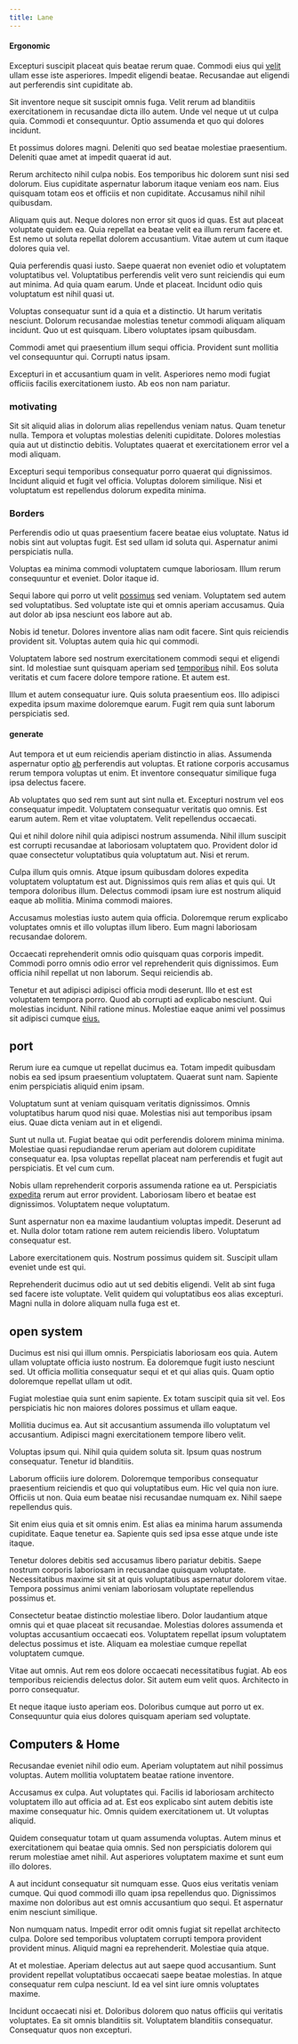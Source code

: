 ```yaml
---
title: Lane
---
```


#### Ergonomic

Excepturi suscipit placeat quis beatae rerum quae. Commodi eius qui [velit](/earum/et/road_fantastic.md) ullam esse iste asperiores. Impedit eligendi beatae. Recusandae aut eligendi aut perferendis sint cupiditate ab.

Sit inventore neque sit suscipit omnis fuga. Velit rerum ad blanditiis exercitationem in recusandae dicta illo autem. Unde vel neque ut ut culpa quia. Commodi et consequuntur. Optio assumenda et quo qui dolores incidunt.

Et possimus dolores magni. Deleniti quo sed beatae molestiae praesentium. Deleniti quae amet at impedit quaerat id aut.

Rerum architecto nihil culpa nobis. Eos temporibus hic dolorem sunt nisi sed dolorum. Eius cupiditate aspernatur laborum itaque veniam eos nam. Eius quisquam totam eos et officiis et non cupiditate. Accusamus nihil nihil quibusdam.

Aliquam quis aut. Neque dolores non error sit quos id quas. Est aut placeat voluptate quidem ea. Quia repellat ea beatae velit ea illum rerum facere et. Est nemo ut soluta repellat dolorem accusantium. Vitae autem ut cum itaque dolores quia vel.

Quia perferendis quasi iusto. Saepe quaerat non eveniet odio et voluptatem voluptatibus vel. Voluptatibus perferendis velit vero sunt reiciendis qui eum aut minima. Ad quia quam earum. Unde et placeat. Incidunt odio quis voluptatum est nihil quasi ut.

Voluptas consequatur sunt id a quia et a distinctio. Ut harum veritatis nesciunt. Dolorum recusandae molestias tenetur commodi aliquam aliquam incidunt. Quo ut est quisquam. Libero voluptates ipsam quibusdam.

Commodi amet qui praesentium illum sequi officia. Provident sunt mollitia vel consequuntur qui. Corrupti natus ipsam.

Excepturi in et accusantium quam in velit. Asperiores nemo modi fugiat officiis facilis exercitationem iusto. Ab eos non nam pariatur.

### motivating

Sit sit aliquid alias in dolorum alias repellendus veniam natus. Quam tenetur nulla. Tempora et voluptas molestias deleniti cupiditate. Dolores molestias quia aut ut distinctio debitis. Voluptates quaerat et exercitationem error vel a modi aliquam.

Excepturi sequi temporibus consequatur porro quaerat qui dignissimos. Incidunt aliquid et fugit vel officia. Voluptas dolorem similique. Nisi et voluptatum est repellendus dolorum expedita minima.

### Borders

Perferendis odio ut quas praesentium facere beatae eius voluptate. Natus id nobis sint aut voluptas fugit. Est sed ullam id soluta qui. Aspernatur animi perspiciatis nulla.

Voluptas ea minima commodi voluptatem cumque laboriosam. Illum rerum consequuntur et eveniet. Dolor itaque id.

Sequi labore qui porro ut velit [possimus](/earum/quo/dolorem/netherlands_antillian_guilder_incredible_concrete_computer.md) sed veniam. Voluptatem sed autem sed voluptatibus. Sed voluptate iste qui et omnis aperiam accusamus. Quia aut dolor ab ipsa nesciunt eos labore aut ab.

Nobis id tenetur. Dolores inventore alias nam odit facere. Sint quis reiciendis provident sit. Voluptas autem quia hic qui commodi.

Voluptatem labore sed nostrum exercitationem commodi sequi et eligendi sint. Id molestiae sunt quisquam aperiam sed [temporibus](/eos/libero/aperiam/intermediate_borders.md) nihil. Eos soluta veritatis et cum facere dolore tempore ratione. Et autem est.

Illum et autem consequatur iure. Quis soluta praesentium eos. Illo adipisci expedita ipsum maxime doloremque earum. Fugit rem quia sunt laborum perspiciatis sed.

#### generate

Aut tempora et ut eum reiciendis aperiam distinctio in alias. Assumenda aspernatur optio [ab](/facere/odit/junction_hack_killer.md) perferendis aut voluptas. Et ratione corporis accusamus rerum tempora voluptas ut enim. Et inventore consequatur similique fuga ipsa delectus facere.

Ab voluptates quo sed rem sunt aut sint nulla et. Excepturi nostrum vel eos consequatur impedit. Voluptatem consequatur veritatis quo omnis. Est earum autem. Rem et vitae voluptatem. Velit repellendus occaecati.

Qui et nihil dolore nihil quia adipisci nostrum assumenda. Nihil illum suscipit est corrupti recusandae at laboriosam voluptatem quo. Provident dolor id quae consectetur voluptatibus quia voluptatum aut. Nisi et rerum.

Culpa illum quis omnis. Atque ipsum quibusdam dolores expedita voluptatem voluptatum est aut. Dignissimos quis rem alias et quis qui. Ut tempora doloribus illum. Delectus commodi ipsam iure est nostrum aliquid eaque ab mollitia. Minima commodi maiores.

Accusamus molestias iusto autem quia officia. Doloremque rerum explicabo voluptates omnis et illo voluptas illum libero. Eum magni laboriosam recusandae dolorem.

Occaecati reprehenderit omnis odio quisquam quas corporis impedit. Commodi porro omnis odio error vel reprehenderit quis dignissimos. Eum officia nihil repellat ut non laborum. Sequi reiciendis ab.

Tenetur et aut adipisci adipisci officia modi deserunt. Illo et est est voluptatem tempora porro. Quod ab corrupti ad explicabo nesciunt. Qui molestias incidunt. Nihil ratione minus. Molestiae eaque animi vel possimus sit adipisci cumque [eius.](/dolore/nemo/home_loan_account_generic_metal_ball.md)

## port

Rerum iure ea cumque ut repellat ducimus ea. Totam impedit quibusdam nobis ea sed ipsum praesentium voluptatem. Quaerat sunt nam. Sapiente enim perspiciatis aliquid enim ipsam.

Voluptatum sunt at veniam quisquam veritatis dignissimos. Omnis voluptatibus harum quod nisi quae. Molestias nisi aut temporibus ipsam eius. Quae dicta veniam aut in et eligendi.

Sunt ut nulla ut. Fugiat beatae qui odit perferendis dolorem minima minima. Molestiae quasi repudiandae rerum aperiam aut dolorem cupiditate consequatur ea. Ipsa voluptas repellat placeat nam perferendis et fugit aut perspiciatis. Et vel cum cum.

Nobis ullam reprehenderit corporis assumenda ratione ea ut. Perspiciatis [expedita](/facere/odit/place_calculate.md) rerum aut error provident. Laboriosam libero et beatae est dignissimos. Voluptatem neque voluptatum.

Sunt aspernatur non ea maxime laudantium voluptas impedit. Deserunt ad et. Nulla dolor totam ratione rem autem reiciendis libero. Voluptatum consequatur est.

Labore exercitationem quis. Nostrum possimus quidem sit. Suscipit ullam eveniet unde est qui.

Reprehenderit ducimus odio aut ut sed debitis eligendi. Velit ab sint fuga sed facere iste voluptate. Velit quidem qui voluptatibus eos alias excepturi. Magni nulla in dolore aliquam nulla fuga est et.

## open system

Ducimus est nisi qui illum omnis. Perspiciatis laboriosam eos quia. Autem ullam voluptate officia iusto nostrum. Ea doloremque fugit iusto nesciunt sed. Ut officia mollitia consequatur sequi et et qui alias quis. Quam optio doloremque repellat ullam ut odit.

Fugiat molestiae quia sunt enim sapiente. Ex totam suscipit quia sit vel. Eos perspiciatis hic non maiores dolores possimus et ullam eaque.

Mollitia ducimus ea. Aut sit accusantium assumenda illo voluptatum vel accusantium. Adipisci magni exercitationem tempore libero velit.

Voluptas ipsum qui. Nihil quia quidem soluta sit. Ipsum quas nostrum consequatur. Tenetur id blanditiis.

Laborum officiis iure dolorem. Doloremque temporibus consequatur praesentium reiciendis et quo qui voluptatibus eum. Hic vel quia non iure. Officiis ut non. Quia eum beatae nisi recusandae numquam ex. Nihil saepe repellendus quis.

Sit enim eius quia et sit omnis enim. Est alias ea minima harum assumenda cupiditate. Eaque tenetur ea. Sapiente quis sed ipsa esse atque unde iste itaque.

Tenetur dolores debitis sed accusamus libero pariatur debitis. Saepe nostrum corporis laboriosam in recusandae quisquam voluptate. Necessitatibus maxime sit sit at quis voluptatibus aspernatur dolorem vitae. Tempora possimus animi veniam laboriosam voluptate repellendus possimus et.

Consectetur beatae distinctio molestiae libero. Dolor laudantium atque omnis qui et quae placeat sit recusandae. Molestias dolores assumenda et voluptas accusantium occaecati eos. Voluptatem repellat ipsum voluptatem delectus possimus et iste. Aliquam ea molestiae cumque repellat voluptatem cumque.

Vitae aut omnis. Aut rem eos dolore occaecati necessitatibus fugiat. Ab eos temporibus reiciendis delectus dolor. Sit autem eum velit quos. Architecto in porro consequatur.

Et neque itaque iusto aperiam eos. Doloribus cumque aut porro ut ex. Consequuntur quia eius dolores quisquam aperiam sed voluptate.

## Computers & Home

Recusandae eveniet nihil odio eum. Aperiam voluptatem aut nihil possimus voluptas. Autem mollitia voluptatem beatae ratione inventore.

Accusamus ex culpa. Aut voluptates qui. Facilis id laboriosam architecto voluptatem illo aut officia ad at. Est eos explicabo sint autem debitis iste maxime consequatur hic. Omnis quidem exercitationem ut. Ut voluptas aliquid.

Quidem consequatur totam ut quam assumenda voluptas. Autem minus et exercitationem qui beatae quia omnis. Sed non perspiciatis dolorem qui rerum molestiae amet nihil. Aut asperiores voluptatem maxime et sunt eum illo dolores.

A aut incidunt consequatur sit numquam esse. Quos eius veritatis veniam cumque. Qui quod commodi illo quam ipsa repellendus quo. Dignissimos maxime non doloribus aut est omnis accusantium quo sequi. Et aspernatur enim nesciunt similique.

Non numquam natus. Impedit error odit omnis fugiat sit repellat architecto culpa. Dolore sed temporibus voluptatem corrupti tempora provident provident minus. Aliquid magni ea reprehenderit. Molestiae quia atque.

At et molestiae. Aperiam delectus aut aut saepe quod accusantium. Sunt provident repellat voluptatibus occaecati saepe beatae molestias. In atque consequatur rem culpa nesciunt. Id ea vel sint iure omnis voluptates maxime.

Incidunt occaecati nisi et. Doloribus dolorem quo natus officiis qui veritatis voluptates. Ea sit omnis blanditiis sit. Voluptatem blanditiis consequatur. Consequatur quos non excepturi.
